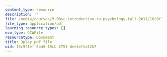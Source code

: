 ```yaml
---
content_type: resource
description: ''
file: /media/courses/9-00sc-introduction-to-psychology-fall-2011/16c9f1ef8ea515cb2751dee4efea12b7_Qw4SkvZ03cc.pdf
file_type: application/pdf
learning_resource_types: []
ocw_type: OCWFile
resourcetype: Document
title: 3play pdf file
uid: 16c9f1ef-8ea5-15cb-2751-dee4efea12b7
---
```

